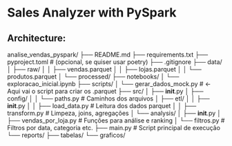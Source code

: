 # Sales Analyzer with PySpark

## Architecture:

analise_vendas_pyspark/
├── README.md
├── requirements.txt
├── pyproject.toml                  # (opcional, se quiser usar poetry)
├── .gitignore
├── data/
│   ├── raw/
│   │   ├── vendas.parquet
│   │   ├── lojas.parquet
│   │   └── produtos.parquet
│   └── processed/
├── notebooks/
│   └── exploracao_inicial.ipynb
├── scripts/
│   └── gerar_dados_mock.py       # <- Aqui vai o script para criar os .parquet
├── src/
│   ├── __init__.py
│   ├── config/
│   │   └── paths.py                # Caminhos dos arquivos
│   ├── etl/
│   │   ├── __init__.py
│   │   ├── load_data.py           # Leitura dos dados parquet
│   │   ├── transform.py           # Limpeza, joins, agregações
│   └── analysis/
│       ├── __init__.py
│       ├── vendas_por_loja.py     # Funções para análise e ranking
│       └── filtros.py             # Filtros por data, categoria etc.
├── main.py                         # Script principal de execução
└── reports/
    ├── tabelas/
    └── graficos/
